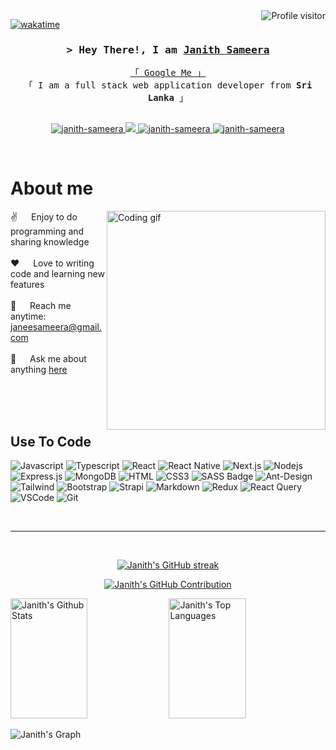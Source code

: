 <!--
<h2 align="center">
  Welcome to Al Siam World!
  <img src="https://media.giphy.com/media/hvRJCLFzcasrR4ia7z/giphy.gif" width="28">
</h2>
-->

<!--
<p align="center">
  <a href="https://github.com/alsiam"><img src="https://readme-typing-svg.herokuapp.com/?lines=Self%20Taught%20Programmer;Front%20End%20Developer;1.5%2B%20years%20of%20coding%20experience;Always%20learning%20new%20things&center=true&width=380&height=45"></a>
</p>

 -->

<a href="https://komarev.com/ghpvc/?username=janith-sameera">
  <img align="right" src="https://komarev.com/ghpvc/?username=janith-sameera&label=Visitors&color=0e75b6&style=flat" alt="Profile visitor" />
</a>


[![wakatime](https://wakatime.com/badge/user/eebb3dd8-d9b2-40de-9b88-6fd6cac99dbc.svg)](https://wakatime.com/@eebb3dd8-d9b2-40de-9b88-6fd6cac99dbc)

<!-- Intro  -->
<h3 align="center">
        <samp>&gt; Hey There!, I am
                <b><a target="_blank" href="#">Janith Sameera</a></b>
        </samp>
</h3>


<p align="center"> 
  <samp>
    <a href="https://www.google.com/search?q=Janith+Sameera">「 Google Me 」</a>
    <br>
    「 I am a full stack web application developer from <b>Sri Lanka</b> 」
    <br>
    <br>
  </samp>
</p>

<p align="center">
 <a href="https://www.linkedin.com/in/janith-sameera-b0134a125/?originalSubdomain=lk" target="_blank">
  <img src="https://img.shields.io/badge/LinkedIn-0077B5?style=for-the-badge&logo=linkedin&logoColor=white" alt="janith-sameera"/>
 </a>
 <a href="https://twitter.com/janeesameera" target="_blank">
  <img src="https://img.shields.io/badge/Twitter-1DA1F2?style=for-the-badge&logo=twitter&logoColor=white" />
 </a>
 <a href="https://instagram.com/janith_samira?igshid=NGVhN2U2NjQ0Yg==" target="_blank">
  <img src="https://img.shields.io/badge/Instagram-fe4164?style=for-the-badge&logo=instagram&logoColor=white" alt="janith-sameera" />
 </a> 
 <a href="https://www.facebook.com/janith.samira/" target="_blank">
  <img src="https://img.shields.io/badge/Facebook-20BEFF?&style=for-the-badge&logo=facebook&logoColor=white" alt="janith-sameera"  />
  </a> 
</p>
<br />

<!-- About Section -->
 # About me
 
<p>
 <img align="right" width="350" src="/assets/programmer.gif" alt="Coding gif" />
  
 ✌️ &emsp; Enjoy to do programming and sharing knowledge <br/><br/>
 ❤️ &emsp; Love to writing code and learning new features<br/><br/>
 📧 &emsp; Reach me anytime: janeesameera@gmail.com<br/><br/>
 💬 &emsp; Ask me about anything [here](https://github.com/janith-sameera/janith-sameera/issues)

</p>

<br/>
<br/>
<br/>

## Use To Code

![Javascript](https://img.shields.io/badge/Javascript-F0DB4F?style=for-the-badge&labelColor=black&logo=javascript&logoColor=F0DB4F)
![Typescript](https://img.shields.io/badge/Typescript-007acc?style=for-the-badge&labelColor=black&logo=typescript&logoColor=007acc)
![React](https://img.shields.io/badge/-React-61DBFB?style=for-the-badge&labelColor=black&logo=react&logoColor=61DBFB)
![React Native](https://img.shields.io/badge/React_Native-20232A?style=for-the-badge&logo=react&logoColor=61DAFB)
![Next.js](https://img.shields.io/badge/next.js-000000?style=for-the-badge&logo=nextdotjs&logoColor=white)
![Nodejs](https://img.shields.io/badge/Nodejs-3C873A?style=for-the-badge&labelColor=black&logo=node.js&logoColor=3C873A)
![Express.js](https://img.shields.io/badge/Express.js-000000?style=for-the-badge&logo=express&logoColor=white)
![MongoDB](https://img.shields.io/badge/MongoDB-4EA94B?style=for-the-badge&logo=mongodb&logoColor=white)
![HTML](https://img.shields.io/badge/HTML5-E34F26?style=for-the-badge&logo=html5&logoColor=white)
![CSS3](https://img.shields.io/badge/CSS3-1572B6?style=for-the-badge&logo=css3&logoColor=white)
![SASS Badge](https://img.shields.io/badge/Sass-CC6699?style=for-the-badge&logo=sass&logoColor=white)
![Ant-Design](https://img.shields.io/badge/AntDesign-0170FE?style=for-the-badge&logo=antdesign&logoColor=white)
![Tailwind](https://img.shields.io/badge/Tailwind_CSS-092749?style=for-the-badge&logo=tailwindcss&logoColor=06B6D4&labelColor=000000)
![Bootstrap](https://img.shields.io/badge/Bootstrap-563D7C?style=for-the-badge&logo=bootstrap&logoColor=white)
![Strapi](https://img.shields.io/badge/strapi-2E7EEA?style=for-the-badge&logo=strapi&logoColor=white)
![Markdown](https://img.shields.io/badge/Markdown-000000?style=for-the-badge&logo=markdown&logoColor=white)
![Redux](https://img.shields.io/badge/Redux-593D88?style=for-the-badge&logo=redux&logoColor=white)
![React Query](https://img.shields.io/badge/-React_Query-FF4154?style=for-the-badge&logo=react%20query&logoColor=white)
![VSCode](https://img.shields.io/badge/Visual_Studio-0078d7?style=for-the-badge&logo=visual%20studio&logoColor=white)
![Git](https://img.shields.io/badge/Git-F05032?style=for-the-badge&logo=git&logoColor=white)


<br/>
<hr/>
<br/>

<p align="center">
  <a href="https://github.com/janith-sameera">
    <img src="https://github-readme-streak-stats.herokuapp.com/?user=janith-sameera&theme=radical&border=7F3FBF&background=0D1117" alt="Janith's GitHub streak"/>
  </a>
</p>

<p align="center">
  <a href="https://github.com/janith-sameera">
    <img src="https://github-profile-summary-cards.vercel.app/api/cards/profile-details?username=janith-sameera&theme=radical" alt="Janith's GitHub Contribution"/>
  </a>
</p>

<a> 
    <a href="https://github.com/janith-sameera"><img alt="Janith's Github Stats" src="https://denvercoder1-github-readme-stats.vercel.app/api?username=janith-sameera&show_icons=true&count_private=true&theme=react&border_color=7F3FBF&bg_color=0D1117&title_color=F85D7F&icon_color=F8D866" height="192px" width="49.5%"/></a>
  <a href="https://github.com/janith-sameera"><img alt="Janith's Top Languages" src="https://denvercoder1-github-readme-stats.vercel.app/api/top-langs/?username=janith-sameera&langs_count=8&layout=compact&theme=react&border_color=7F3FBF&bg_color=0D1117&title_color=F85D7F&icon_color=F8D866" height="192px" width="49.5%"/></a>
  <br/>
</a>


![Janith's Graph](https://github-readme-activity-graph.vercel.app/graph?username=janith-sameera&custom_title=Janith%20Sameera's%20GitHub%20Activity%20Graph&bg_color=0D1117&color=7F3FBF&line=7F3FBF&point=7F3FBF&area_color=FFFFFF&title_color=FFFFFF&area=true)
